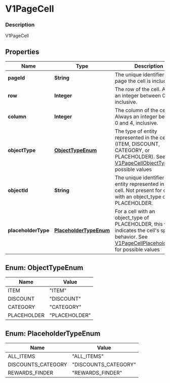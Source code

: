
# V1PageCell

### Description

V1PageCell

## Properties
Name | Type | Description | Notes
------------ | ------------- | ------------- | -------------
**pageId** | **String** | The unique identifier of the page the cell is included on. |  [optional]
**row** | **Integer** | The row of the cell. Always an integer between 0 and 4, inclusive. |  [optional]
**column** | **Integer** | The column of the cell. Always an integer between 0 and 4, inclusive. |  [optional]
**objectType** | [**ObjectTypeEnum**](#ObjectTypeEnum) | The type of entity represented in the cell (ITEM, DISCOUNT, CATEGORY, or PLACEHOLDER). See [V1PageCellObjectType](#type-v1pagecellobjecttype) for possible values |  [optional]
**objectId** | **String** | The unique identifier of the entity represented in the cell. Not present for cells with an object_type of PLACEHOLDER. |  [optional]
**placeholderType** | [**PlaceholderTypeEnum**](#PlaceholderTypeEnum) | For a cell with an object_type of PLACEHOLDER, this value indicates the cell&#39;s special behavior. See [V1PageCellPlaceholderType](#type-v1pagecellplaceholdertype) for possible values |  [optional]


<a name="ObjectTypeEnum"></a>
## Enum: ObjectTypeEnum
Name | Value
---- | -----
ITEM | &quot;ITEM&quot;
DISCOUNT | &quot;DISCOUNT&quot;
CATEGORY | &quot;CATEGORY&quot;
PLACEHOLDER | &quot;PLACEHOLDER&quot;


<a name="PlaceholderTypeEnum"></a>
## Enum: PlaceholderTypeEnum
Name | Value
---- | -----
ALL_ITEMS | &quot;ALL_ITEMS&quot;
DISCOUNTS_CATEGORY | &quot;DISCOUNTS_CATEGORY&quot;
REWARDS_FINDER | &quot;REWARDS_FINDER&quot;



